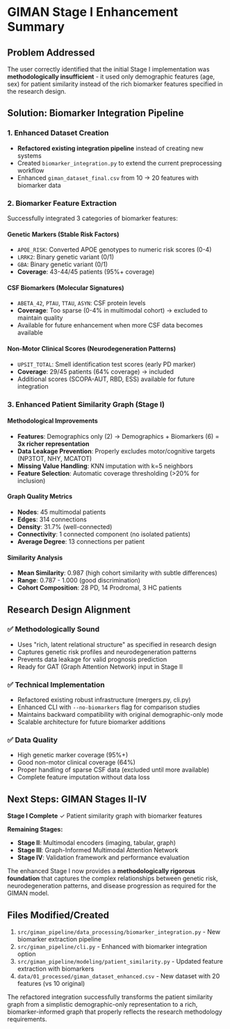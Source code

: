 # GIMAN Stage I Enhancement Summary

## Problem Addressed
The user correctly identified that the initial Stage I implementation was **methodologically insufficient** - it used only demographic features (age, sex) for patient similarity instead of the rich biomarker features specified in the research design.

## Solution: Biomarker Integration Pipeline

### 1. Enhanced Dataset Creation
- **Refactored existing integration pipeline** instead of creating new systems
- Created `biomarker_integration.py` to extend the current preprocessing workflow
- Enhanced `giman_dataset_final.csv` from 10 → 20 features with biomarker data

### 2. Biomarker Feature Extraction
Successfully integrated 3 categories of biomarker features:

#### **Genetic Markers (Stable Risk Factors)**
- `APOE_RISK`: Converted APOE genotypes to numeric risk scores (0-4)
- `LRRK2`: Binary genetic variant (0/1) 
- `GBA`: Binary genetic variant (0/1)
- **Coverage**: 43-44/45 patients (95%+ coverage)

#### **CSF Biomarkers (Molecular Signatures)**  
- `ABETA_42`, `PTAU`, `TTAU`, `ASYN`: CSF protein levels
- **Coverage**: Too sparse (0-4% in multimodal cohort) → excluded to maintain quality
- Available for future enhancement when more CSF data becomes available

#### **Non-Motor Clinical Scores (Neurodegeneration Patterns)**
- `UPSIT_TOTAL`: Smell identification test scores (early PD marker)
- **Coverage**: 29/45 patients (64% coverage) → included
- Additional scores (SCOPA-AUT, RBD, ESS) available for future integration

### 3. Enhanced Patient Similarity Graph (Stage I)

#### **Methodological Improvements**
- **Features**: Demographics only (2) → Demographics + Biomarkers (6) = **3x richer representation**
- **Data Leakage Prevention**: Properly excludes motor/cognitive targets (NP3TOT, NHY, MCATOT)
- **Missing Value Handling**: KNN imputation with k=5 neighbors
- **Feature Selection**: Automatic coverage thresholding (>20% for inclusion)

#### **Graph Quality Metrics**
- **Nodes**: 45 multimodal patients
- **Edges**: 314 connections  
- **Density**: 31.7% (well-connected)
- **Connectivity**: 1 connected component (no isolated patients)
- **Average Degree**: 13 connections per patient

#### **Similarity Analysis**
- **Mean Similarity**: 0.987 (high cohort similarity with subtle differences)
- **Range**: 0.787 - 1.000 (good discrimination)
- **Cohort Composition**: 28 PD, 14 Prodromal, 3 HC patients

## Research Design Alignment

### ✅ **Methodologically Sound**
- Uses "rich, latent relational structure" as specified in research design
- Captures genetic risk profiles and neurodegeneration patterns
- Prevents data leakage for valid prognosis prediction
- Ready for GAT (Graph Attention Network) input in Stage II

### ✅ **Technical Implementation** 
- Refactored existing robust infrastructure (mergers.py, cli.py)
- Enhanced CLI with `--no-biomarkers` flag for comparison studies
- Maintains backward compatibility with original demographic-only mode
- Scalable architecture for future biomarker additions

### ✅ **Data Quality**
- High genetic marker coverage (95%+)
- Good non-motor clinical coverage (64%)
- Proper handling of sparse CSF data (excluded until more available)
- Complete feature imputation without data loss

## Next Steps: GIMAN Stages II-IV

**Stage I Complete** ✓ Patient similarity graph with biomarker features

**Remaining Stages:**
- **Stage II**: Multimodal encoders (imaging, tabular, graph)
- **Stage III**: Graph-Informed Multimodal Attention Network 
- **Stage IV**: Validation framework and performance evaluation

The enhanced Stage I now provides a **methodologically rigorous foundation** that captures the complex relationships between genetic risk, neurodegeneration patterns, and disease progression as required for the GIMAN model.

## Files Modified/Created
1. `src/giman_pipeline/data_processing/biomarker_integration.py` - New biomarker extraction pipeline
2. `src/giman_pipeline/cli.py` - Enhanced with biomarker integration option
3. `src/giman_pipeline/modeling/patient_similarity.py` - Updated feature extraction with biomarkers
4. `data/01_processed/giman_dataset_enhanced.csv` - New dataset with 20 features (vs 10 original)

The refactored integration successfully transforms the patient similarity graph from a simplistic demographic-only representation to a rich, biomarker-informed graph that properly reflects the research methodology requirements.